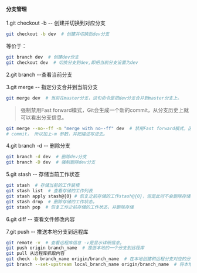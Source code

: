 #### 分支管理
1.git checkout -b -- 创建并切换到对应分支
```bash
git checkout -b dev  # 创建并切换到dev分支
```
等价于：
```bash
git branch dev  # 创建dev分支
git checkout dev  # 切换分支到dev,即把当前分支设置为dev
```

2.git branch --查看当前分支

3.git merge -- 指定分支合并到当前分支
```bash
git merge dev  # 当前在master分支，这句命令是把dev分支合并到master分支上。
```
>强制禁用Fast forward模式，Git会生成一个新的commit，从分支历史上就可以看出分支信息。
```bash
git merge --no--ff -m "merge with no--ff" dev  # 禁用Fast forward模式，因为要创建一个新的
# commit， 所以加上-m 参数，并把描述写进去。
```

4.git branch -d -- 删除分支
```bash
git branch -d dev  # 删除dev分支
git branch -D dev  # 强制删除dev分支
``` 

5.git stash -- 存储当前工作状态
```bash
git stash  # 存储当前的工作装填
git stash list  # 查看存储的工作列表
git stash apply stash@{0} # 恢复之前存储的工作stash@{0}，但是此时不会删除存储的内容，需要用drop来删除
git stash drop  # 删除存储的工作状态。
git stash pop  # 恢复工作之前存储的工作状态，并删除存储
```

6.git diff -- 查看文件修改内容

7.git push -- 推送本地分支到远程库
```bash
git remote -v  # 查看远程库信息 -v是显示详细信息。
git push origin branch_name  # 推送本地的一个分支到远程库
git pull 从远程库抓取内容
git check -b branch_name origin/branch_name  # 在本地创建和远程分支对应的分支
git branch --set-upstream local_branch_name origin/branch_name  # 将本地的分支和远程的分支关联起来
```
